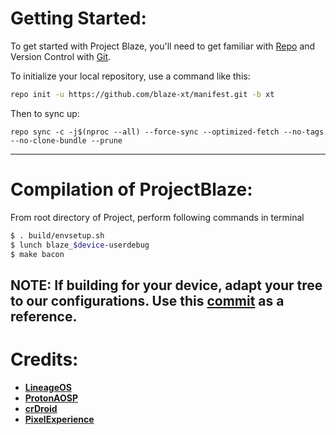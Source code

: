 Getting Started:
 ==============

To get started with Project Blaze, you'll need to get familiar with [Repo](https://source.android.com/source/using-repo.html) and Version Control with [Git](https://source.android.com/source/version-control.html).

To initialize your local repository, use a command like this:

```bash
repo init -u https://github.com/blaze-xt/manifest.git -b xt
```

Then to sync up:

```
repo sync -c -j$(nproc --all) --force-sync --optimized-fetch --no-tags --no-clone-bundle --prune
```

---------------------------------------------------------------------------------------
 Compilation of ProjectBlaze:
 ==================

From root directory of Project, perform following commands in terminal

```bash
$ . build/envsetup.sh
$ lunch blaze_$device-userdebug
$ make bacon
```
NOTE:
If building for your device, adapt your tree to our configurations. Use this [commit](https://github.com/ProjectBlaze-Devices/device_xiaomi_onclite/commit/4a4dee0f51f21bb3c45b8b9e77639b43ae0eb556) as a reference.
---------------------------------------------------------------------------------------

# Credits:

 * [**LineageOS**](https://github.com/LineageOS)
 * [**ProtonAOSP**](https://github.com/ProtonAOSP)
 * [**crDroid**](https://github.com/crdroidandroid)
 * [**PixelExperience**](https://github.com/PixelExperience)

